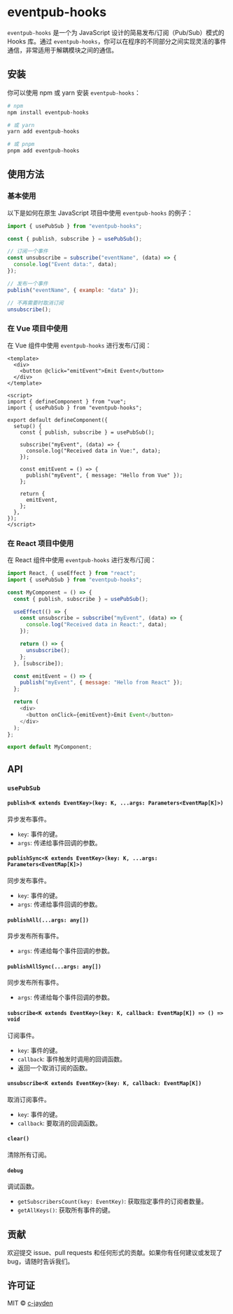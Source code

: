 # eventpub-hooks

`eventpub-hooks` 是一个为 JavaScript 设计的简易发布/订阅（Pub/Sub）模式的 Hooks 库。通过 `eventpub-hooks`，你可以在程序的不同部分之间实现灵活的事件通信，非常适用于解耦模块之间的通信。

## 安装

你可以使用 npm 或 yarn 安装 `eventpub-hooks`：

```bash
# npm
npm install eventpub-hooks

# 或 yarn
yarn add eventpub-hooks

# 或 pnpm
pnpm add eventpub-hooks
```

## 使用方法

### 基本使用

以下是如何在原生 JavaScript 项目中使用 `eventpub-hooks` 的例子：

```javascript
import { usePubSub } from "eventpub-hooks";

const { publish, subscribe } = usePubSub();

// 订阅一个事件
const unsubscribe = subscribe("eventName", (data) => {
  console.log("Event data:", data);
});

// 发布一个事件
publish("eventName", { example: "data" });

// 不再需要时取消订阅
unsubscribe();
```

### 在 Vue 项目中使用

在 Vue 组件中使用 `eventpub-hooks` 进行发布/订阅：

```vue
<template>
  <div>
    <button @click="emitEvent">Emit Event</button>
  </div>
</template>

<script>
import { defineComponent } from "vue";
import { usePubSub } from "eventpub-hooks";

export default defineComponent({
  setup() {
    const { publish, subscribe } = usePubSub();

    subscribe("myEvent", (data) => {
      console.log("Received data in Vue:", data);
    });

    const emitEvent = () => {
      publish("myEvent", { message: "Hello from Vue" });
    };

    return {
      emitEvent,
    };
  },
});
</script>
```

### 在 React 项目中使用

在 React 组件中使用 `eventpub-hooks` 进行发布/订阅：

```javascript
import React, { useEffect } from "react";
import { usePubSub } from "eventpub-hooks";

const MyComponent = () => {
  const { publish, subscribe } = usePubSub();

  useEffect(() => {
    const unsubscribe = subscribe("myEvent", (data) => {
      console.log("Received data in React:", data);
    });

    return () => {
      unsubscribe();
    };
  }, [subscribe]);

  const emitEvent = () => {
    publish("myEvent", { message: "Hello from React" });
  };

  return (
    <div>
      <button onClick={emitEvent}>Emit Event</button>
    </div>
  );
};

export default MyComponent;
```

## API

### `usePubSub`

#### `publish<K extends EventKey>(key: K, ...args: Parameters<EventMap[K]>)`

异步发布事件。

- `key`: 事件的键。
- `args`: 传递给事件回调的参数。

#### `publishSync<K extends EventKey>(key: K, ...args: Parameters<EventMap[K]>)`

同步发布事件。

- `key`: 事件的键。
- `args`: 传递给事件回调的参数。

#### `publishAll(...args: any[])`

异步发布所有事件。

- `args`: 传递给每个事件回调的参数。

#### `publishAllSync(...args: any[])`

同步发布所有事件。

- `args`: 传递给每个事件回调的参数。

#### `subscribe<K extends EventKey>(key: K, callback: EventMap[K]) => () => void`

订阅事件。

- `key`: 事件的键。
- `callback`: 事件触发时调用的回调函数。
- 返回一个取消订阅的函数。

#### `unsubscribe<K extends EventKey>(key: K, callback: EventMap[K])`

取消订阅事件。

- `key`: 事件的键。
- `callback`: 要取消的回调函数。

#### `clear()`

清除所有订阅。

#### `debug`

调试函数。

- `getSubscribersCount(key: EventKey)`: 获取指定事件的订阅者数量。
- `getAllKeys()`: 获取所有事件的键。

## 贡献

欢迎提交 issue、pull requests 和任何形式的贡献。如果你有任何建议或发现了 bug，请随时告诉我们。

## 许可证

MIT © [c-jayden](https://github.com/c-jayden)

